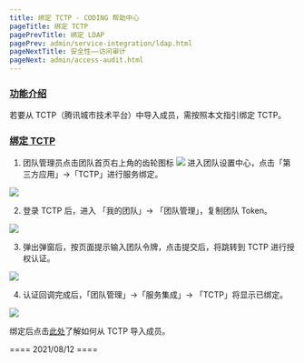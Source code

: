 ```yaml
---
title: 绑定 TCTP - CODING 帮助中心
pageTitle: 绑定 TCTP
pagePrevTitle: 绑定 LDAP
pagePrev: admin/service-integration/ldap.html
pageNextTitle: 安全性——访问审计
pageNext: admin/access-audit.html
---
```


### [功能介绍](#intro)

若要从 TCTP（腾讯城市技术平台）中导入成员，需按照本文指引绑定 TCTP。

### [绑定 TCTP](#bind)

1.  团队管理员点击团队首页右上角的齿轮图标 <img src ="https://help-assets.codehub.cn/enterprise/20210928153255.png" style ="margin:0"> 进入团队设置中心，点击「第三方应用」→「TCTP」进行服务绑定。

![](https://help-assets.codehub.cn/enterprise/20210930172934.png)

2.  登录 TCTP 后，进入 「我的团队」-> 「团队管理」，复制团队 Token。

![](https://help-assets.codehub.cn/enterprise/20210812184454.png)

3.  弹出弹窗后，按页面提示输入团队令牌，点击提交后，将跳转到 TCTP 进行授权认证。

![](https://help-assets.codehub.cn/enterprise/20210930173009.png)

4.  认证回调完成后，「团队管理」->「服务集成」-> 「TCTP」将显示已绑定。

![](https://help-assets.codehub.cn/enterprise/20210930173100.png)

绑定后点击[此处](/docs/admin/member/tctp.html)了解如何从 TCTP 导入成员。

==== 2021/08/12 ====
